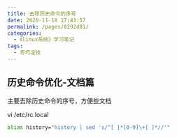 ```yaml
---
title: 去除历史命令的序号
date: 2020-11-18 17:43:57
permalink: /pages/8292d81/
categories:
  - 《linux系统》学习笔记
tags:
  - 奇巧淫技
---
```

## 历史命令优化-文档篇

主要去除历史命令的序号，方便些文档

vi /etc/rc.local
```bash
alias history="history | sed 's/^[ ]*[0-9]\+[ ]*//'"
```